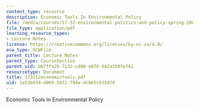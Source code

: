 ```yaml
---
content_type: resource
description: Economic Tools In Environmental Policy
file: /media/courses/17-32-environmental-politics-and-policy-spring-2003/1e53b934d0095bf2794edcb65c835d74_173212economictools.pdf
file_type: application/pdf
learning_resource_types:
- Lecture Notes
license: https://creativecommons.org/licenses/by-nc-sa/4.0/
ocw_type: OCWFile
parent_title: Lecture Notes
parent_type: CourseSection
parent_uid: b67ffa26-7132-cd00-e970-642a358fef41
resourcetype: Document
title: 173212economictools.pdf
uid: 1e53b934-d009-5bf2-794e-dcb65c835d74
---
```

Economic Tools In Environmental Policy